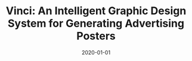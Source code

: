 ---
title: "Vinci: An Intelligent Graphic Design System for Generating Advertising Posters"
collection: publications
excerpt: 'Shunan Guo, Zhuochen Jin, Qing Chen, David Gotz, Hongyuan Zha, Nan Cao'
date: 2020-01-01
citation: 'Shunan Guo, Zhuochen Jin, Qing Chen, David Gotz, Hongyuan Zha, Nan Cao, Interpretable anomaly detection in event sequences via sequence matching and visual comparison[J]. IEEE TVCG, 2021'
---